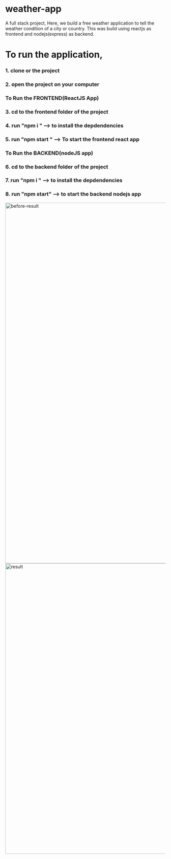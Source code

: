 # weather-app
A full stack project, Here, we build a free weather application to tell the weather condition of a city or country. This was build using reactjs as frontend and nodejs(express) as backend.

# To run the application,
### 1. clone or the project
### 2. open the project on your computer
### To Run the FRONTEND(ReactJS App)
### 3. cd to the frontend folder of the project
### 4. run "npm i " --> to install the depdendencies
### 5. run "npm start " --> To start the frontend react app
### To Run the BACKEND(nodeJS app)
### 6. cd to the backend folder of the project
### 7. run "npm i " --> to install the depdendencies
### 8. run "npm start" --> to start the backend nodejs app


<img width="1128" alt="before-result" src="https://github.com/dennisiluma/weather-app/assets/64640469/e196f9df-7f0b-48a7-a019-a0ab0f050262">


<img width="909" alt="result" src="https://github.com/dennisiluma/weather-app/assets/64640469/edd8c2f1-07a7-44a9-93ca-0796f50e8b39">

